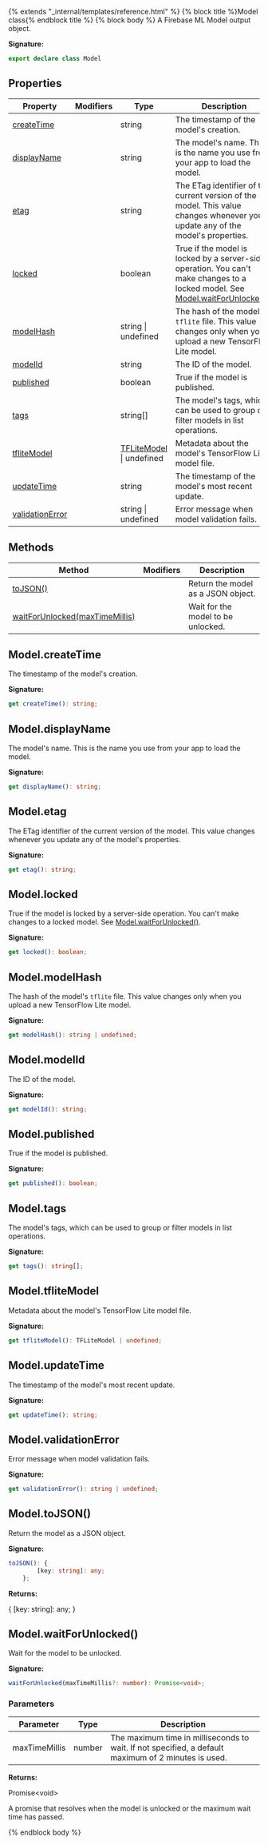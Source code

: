 {% extends "_internal/templates/reference.html" %}
{% block title %}Model class{% endblock title %}
{% block body %}
A Firebase ML Model output object.

<b>Signature:</b>

```typescript
export declare class Model 
```

## Properties

|  Property | Modifiers | Type | Description |
|  --- | --- | --- | --- |
|  [createTime](./firebase-admin.machine-learning.model.md#modelcreatetime) |  | string | The timestamp of the model's creation. |
|  [displayName](./firebase-admin.machine-learning.model.md#modeldisplayname) |  | string | The model's name. This is the name you use from your app to load the model. |
|  [etag](./firebase-admin.machine-learning.model.md#modeletag) |  | string | The ETag identifier of the current version of the model. This value changes whenever you update any of the model's properties. |
|  [locked](./firebase-admin.machine-learning.model.md#modellocked) |  | boolean | True if the model is locked by a server-side operation. You can't make changes to a locked model. See [Model.waitForUnlocked()](./firebase-admin.machine-learning.model.md#modelwaitforunlocked)<!-- -->. |
|  [modelHash](./firebase-admin.machine-learning.model.md#modelmodelhash) |  | string \| undefined | The hash of the model's <code>tflite</code> file. This value changes only when you upload a new TensorFlow Lite model. |
|  [modelId](./firebase-admin.machine-learning.model.md#modelmodelid) |  | string | The ID of the model. |
|  [published](./firebase-admin.machine-learning.model.md#modelpublished) |  | boolean | True if the model is published. |
|  [tags](./firebase-admin.machine-learning.model.md#modeltags) |  | string\[\] | The model's tags, which can be used to group or filter models in list operations. |
|  [tfliteModel](./firebase-admin.machine-learning.model.md#modeltflitemodel) |  | [TFLiteModel](./firebase-admin.machine-learning.tflitemodel.md#tflitemodel_interface) \| undefined | Metadata about the model's TensorFlow Lite model file. |
|  [updateTime](./firebase-admin.machine-learning.model.md#modelupdatetime) |  | string | The timestamp of the model's most recent update. |
|  [validationError](./firebase-admin.machine-learning.model.md#modelvalidationerror) |  | string \| undefined | Error message when model validation fails. |

## Methods

|  Method | Modifiers | Description |
|  --- | --- | --- |
|  [toJSON()](./firebase-admin.machine-learning.model.md#modeltojson) |  | Return the model as a JSON object. |
|  [waitForUnlocked(maxTimeMillis)](./firebase-admin.machine-learning.model.md#modelwaitforunlocked) |  | Wait for the model to be unlocked. |

## Model.createTime

The timestamp of the model's creation.

<b>Signature:</b>

```typescript
get createTime(): string;
```

## Model.displayName

The model's name. This is the name you use from your app to load the model.

<b>Signature:</b>

```typescript
get displayName(): string;
```

## Model.etag

The ETag identifier of the current version of the model. This value changes whenever you update any of the model's properties.

<b>Signature:</b>

```typescript
get etag(): string;
```

## Model.locked

True if the model is locked by a server-side operation. You can't make changes to a locked model. See [Model.waitForUnlocked()](./firebase-admin.machine-learning.model.md#modelwaitforunlocked)<!-- -->.

<b>Signature:</b>

```typescript
get locked(): boolean;
```

## Model.modelHash

The hash of the model's `tflite` file. This value changes only when you upload a new TensorFlow Lite model.

<b>Signature:</b>

```typescript
get modelHash(): string | undefined;
```

## Model.modelId

The ID of the model.

<b>Signature:</b>

```typescript
get modelId(): string;
```

## Model.published

True if the model is published.

<b>Signature:</b>

```typescript
get published(): boolean;
```

## Model.tags

The model's tags, which can be used to group or filter models in list operations.

<b>Signature:</b>

```typescript
get tags(): string[];
```

## Model.tfliteModel

Metadata about the model's TensorFlow Lite model file.

<b>Signature:</b>

```typescript
get tfliteModel(): TFLiteModel | undefined;
```

## Model.updateTime

The timestamp of the model's most recent update.

<b>Signature:</b>

```typescript
get updateTime(): string;
```

## Model.validationError

Error message when model validation fails.

<b>Signature:</b>

```typescript
get validationError(): string | undefined;
```

## Model.toJSON()

Return the model as a JSON object.

<b>Signature:</b>

```typescript
toJSON(): {
        [key: string]: any;
    };
```
<b>Returns:</b>

{ \[key: string\]: any; }

## Model.waitForUnlocked()

Wait for the model to be unlocked.

<b>Signature:</b>

```typescript
waitForUnlocked(maxTimeMillis?: number): Promise<void>;
```

### Parameters

|  Parameter | Type | Description |
|  --- | --- | --- |
|  maxTimeMillis | number | The maximum time in milliseconds to wait. If not specified, a default maximum of 2 minutes is used. |

<b>Returns:</b>

Promise&lt;void&gt;

A promise that resolves when the model is unlocked or the maximum wait time has passed.

{% endblock body %}
